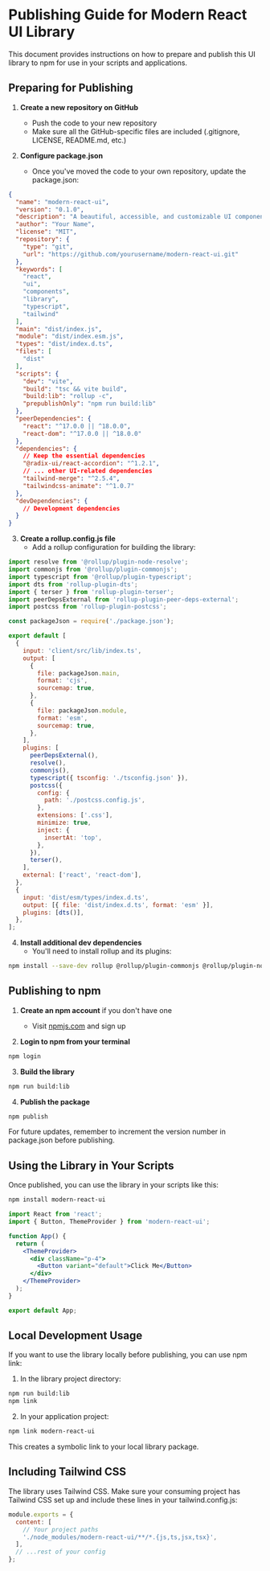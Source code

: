 # Publishing Guide for Modern React UI Library

This document provides instructions on how to prepare and publish this UI library to npm for use in your scripts and applications.

## Preparing for Publishing

1. **Create a new repository on GitHub**
   - Push the code to your new repository
   - Make sure all the GitHub-specific files are included (.gitignore, LICENSE, README.md, etc.)

2. **Configure package.json**
   - Once you've moved the code to your own repository, update the package.json:

```json
{
  "name": "modern-react-ui",
  "version": "0.1.0",
  "description": "A beautiful, accessible, and customizable UI component library for React applications",
  "author": "Your Name",
  "license": "MIT",
  "repository": {
    "type": "git",
    "url": "https://github.com/yourusername/modern-react-ui.git"
  },
  "keywords": [
    "react",
    "ui",
    "components",
    "library",
    "typescript",
    "tailwind"
  ],
  "main": "dist/index.js",
  "module": "dist/index.esm.js",
  "types": "dist/index.d.ts",
  "files": [
    "dist"
  ],
  "scripts": {
    "dev": "vite",
    "build": "tsc && vite build",
    "build:lib": "rollup -c",
    "prepublishOnly": "npm run build:lib"
  },
  "peerDependencies": {
    "react": "^17.0.0 || ^18.0.0",
    "react-dom": "^17.0.0 || ^18.0.0"
  },
  "dependencies": {
    // Keep the essential dependencies
    "@radix-ui/react-accordion": "^1.2.1",
    // ... other UI-related dependencies
    "tailwind-merge": "^2.5.4",
    "tailwindcss-animate": "^1.0.7"
  },
  "devDependencies": {
    // Development dependencies
  }
}
```

3. **Create a rollup.config.js file**
   - Add a rollup configuration for building the library:

```javascript
import resolve from '@rollup/plugin-node-resolve';
import commonjs from '@rollup/plugin-commonjs';
import typescript from '@rollup/plugin-typescript';
import dts from 'rollup-plugin-dts';
import { terser } from 'rollup-plugin-terser';
import peerDepsExternal from 'rollup-plugin-peer-deps-external';
import postcss from 'rollup-plugin-postcss';

const packageJson = require('./package.json');

export default [
  {
    input: 'client/src/lib/index.ts',
    output: [
      {
        file: packageJson.main,
        format: 'cjs',
        sourcemap: true,
      },
      {
        file: packageJson.module,
        format: 'esm',
        sourcemap: true,
      },
    ],
    plugins: [
      peerDepsExternal(),
      resolve(),
      commonjs(),
      typescript({ tsconfig: './tsconfig.json' }),
      postcss({
        config: {
          path: './postcss.config.js',
        },
        extensions: ['.css'],
        minimize: true,
        inject: {
          insertAt: 'top',
        },
      }),
      terser(),
    ],
    external: ['react', 'react-dom'],
  },
  {
    input: 'dist/esm/types/index.d.ts',
    output: [{ file: 'dist/index.d.ts', format: 'esm' }],
    plugins: [dts()],
  },
];
```

4. **Install additional dev dependencies**
   - You'll need to install rollup and its plugins:
   
```bash
npm install --save-dev rollup @rollup/plugin-commonjs @rollup/plugin-node-resolve @rollup/plugin-typescript rollup-plugin-dts rollup-plugin-peer-deps-external rollup-plugin-postcss rollup-plugin-terser
```

## Publishing to npm

1. **Create an npm account** if you don't have one
   - Visit [npmjs.com](https://www.npmjs.com/) and sign up

2. **Login to npm from your terminal**
```bash
npm login
```

3. **Build the library**
```bash
npm run build:lib
```

4. **Publish the package**
```bash
npm publish
```

For future updates, remember to increment the version number in package.json before publishing.

## Using the Library in Your Scripts

Once published, you can use the library in your scripts like this:

```bash
npm install modern-react-ui
```

```jsx
import React from 'react';
import { Button, ThemeProvider } from 'modern-react-ui';

function App() {
  return (
    <ThemeProvider>
      <div className="p-4">
        <Button variant="default">Click Me</Button>
      </div>
    </ThemeProvider>
  );
}

export default App;
```

## Local Development Usage

If you want to use the library locally before publishing, you can use npm link:

1. In the library project directory:
```bash
npm run build:lib
npm link
```

2. In your application project:
```bash
npm link modern-react-ui
```

This creates a symbolic link to your local library package.

## Including Tailwind CSS

The library uses Tailwind CSS. Make sure your consuming project has Tailwind CSS set up and include these lines in your tailwind.config.js:

```javascript
module.exports = {
  content: [
    // Your project paths
    './node_modules/modern-react-ui/**/*.{js,ts,jsx,tsx}',
  ],
  // ...rest of your config
};
```